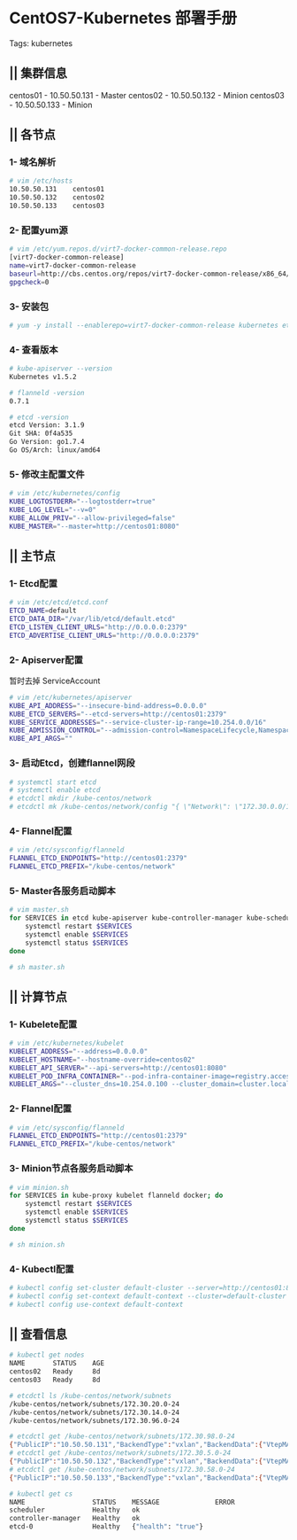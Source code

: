 ﻿# CentOS7-Kubernetes 部署手册

Tags: kubernetes

## || 集群信息

centos01 - 10.50.50.131 - Master
centos02 - 10.50.50.132 - Minion
centos03 - 10.50.50.133 - Minion

## || 各节点

### 1- 域名解析

```bash
# vim /etc/hosts
10.50.50.131    centos01
10.50.50.132    centos02
10.50.50.133    centos03
```

### 2- 配置yum源

```bash
# vim /etc/yum.repos.d/virt7-docker-common-release.repo
[virt7-docker-common-release]
name=virt7-docker-common-release
baseurl=http://cbs.centos.org/repos/virt7-docker-common-release/x86_64/os/
gpgcheck=0
```

### 3- 安装包

```bash
# yum -y install --enablerepo=virt7-docker-common-release kubernetes etcd flannel
```

### 4- 查看版本

```bash
# kube-apiserver --version
Kubernetes v1.5.2

# flanneld -version
0.7.1

# etcd -version
etcd Version: 3.1.9
Git SHA: 0f4a535
Go Version: go1.7.4
Go OS/Arch: linux/amd64
```

### 5- 修改主配置文件

```bash
# vim /etc/kubernetes/config
KUBE_LOGTOSTDERR="--logtostderr=true"
KUBE_LOG_LEVEL="--v=0"
KUBE_ALLOW_PRIV="--allow-privileged=false"
KUBE_MASTER="--master=http://centos01:8080"
```

## || 主节点

### 1- Etcd配置

```bash
# vim /etc/etcd/etcd.conf
ETCD_NAME=default
ETCD_DATA_DIR="/var/lib/etcd/default.etcd"
ETCD_LISTEN_CLIENT_URLS="http://0.0.0.0:2379"
ETCD_ADVERTISE_CLIENT_URLS="http://0.0.0.0:2379"
```

### 2- Apiserver配置

暂时去掉 ServiceAccount

```bash
# vim /etc/kubernetes/apiserver
KUBE_API_ADDRESS="--insecure-bind-address=0.0.0.0"
KUBE_ETCD_SERVERS="--etcd-servers=http://centos01:2379"
KUBE_SERVICE_ADDRESSES="--service-cluster-ip-range=10.254.0.0/16"
KUBE_ADMISSION_CONTROL="--admission-control=NamespaceLifecycle,NamespaceExists,LimitRanger,SecurityContextDeny,ResourceQuota"
KUBE_API_ARGS=""
```

### 3- 启动Etcd，创建flannel网段

```bash
# systemctl start etcd
# systemctl enable etcd
# etcdctl mkdir /kube-centos/network
# etcdctl mk /kube-centos/network/config "{ \"Network\": \"172.30.0.0/16\", \"SubnetLen\": 24, \"Backend\": { \"Type\": \"vxlan\" } }"
```

### 4- Flannel配置

```bash
# vim /etc/sysconfig/flanneld
FLANNEL_ETCD_ENDPOINTS="http://centos01:2379"
FLANNEL_ETCD_PREFIX="/kube-centos/network"
```

### 5- Master各服务启动脚本

```bash
# vim master.sh
for SERVICES in etcd kube-apiserver kube-controller-manager kube-scheduler flanneld; do
    systemctl restart $SERVICES
    systemctl enable $SERVICES
    systemctl status $SERVICES
done

# sh master.sh
```

## || 计算节点

### 1- Kubelete配置

```bash
# vim /etc/kubernetes/kubelet
KUBELET_ADDRESS="--address=0.0.0.0"
KUBELET_HOSTNAME="--hostname-override=centos02"
KUBELET_API_SERVER="--api-servers=http://centos01:8080"
KUBELET_POD_INFRA_CONTAINER="--pod-infra-container-image=registry.access.redhat.com/rhel7/pod-infrastructure:latest"
KUBELET_ARGS="--cluster_dns=10.254.0.100 --cluster_domain=cluster.local"
```

### 2- Flannel配置

```bash
# vim /etc/sysconfig/flanneld
FLANNEL_ETCD_ENDPOINTS="http://centos01:2379"
FLANNEL_ETCD_PREFIX="/kube-centos/network"
```

### 3- Minion节点各服务启动脚本

```bash
# vim minion.sh
for SERVICES in kube-proxy kubelet flanneld docker; do
    systemctl restart $SERVICES
    systemctl enable $SERVICES
    systemctl status $SERVICES
done

# sh minion.sh
```

### 4- Kubectl配置

```bash
# kubectl config set-cluster default-cluster --server=http://centos01:8080
# kubectl config set-context default-context --cluster=default-cluster --user=default-admin
# kubectl config use-context default-context
```

## || 查看信息

```bash
# kubectl get nodes
NAME       STATUS    AGE
centos02   Ready     8d
centos03   Ready     8d

# etcdctl ls /kube-centos/network/subnets
/kube-centos/network/subnets/172.30.20.0-24
/kube-centos/network/subnets/172.30.14.0-24
/kube-centos/network/subnets/172.30.96.0-24

# etcdctl get /kube-centos/network/subnets/172.30.98.0-24
{"PublicIP":"10.50.50.131","BackendType":"vxlan","BackendData":{"VtepMAC":"5a:28:03:6a:68:fe"}}
# etcdctl get /kube-centos/network/subnets/172.30.5.0-24 
{"PublicIP":"10.50.50.132","BackendType":"vxlan","BackendData":{"VtepMAC":"c6:ce:c5:d0:2a:ce"}}
# etcdctl get /kube-centos/network/subnets/172.30.58.0-24
{"PublicIP":"10.50.50.133","BackendType":"vxlan","BackendData":{"VtepMAC":"b6:0d:7a:3b:2c:60"}}

# kubectl get cs
NAME                 STATUS    MESSAGE              ERROR
scheduler            Healthy   ok                   
controller-manager   Healthy   ok                   
etcd-0               Healthy   {"health": "true"}
```
